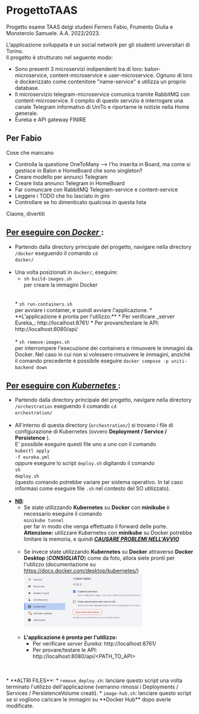 # ProgettoTAAS
Progetto esame TAAS delgi studeni Ferrero Fabio, Frumento Giulia e Monsterolo Samuele.
A.A. 2022/2023.

L'applicazione sviluppata è un social network per gli studenti universitari di Torino. <br>
Il progetto è strutturato nel seguente modo: 
* Sono presenti 3 microservizi indipendenti tra di loro: balon-microservice, content-microservice e user-microservice. 
    Ognuno di loro è dockerizzato come contenitore "name-service" e utilizza un proprio database.
* Il microservizio telegram-microservice comunica tramite RabbitMQ con content-microservice. Il compito di questo servizio
    è interrogare una canale Telegram informativo di UniTo e riportarne le notizie nella Home generale.
* Eureka e API gateway FINIRE



## Per Fabio
Cose che mancano
* Controlla la questione OneToMany --> l'ho inserita in Board, ma come si gestisce in Balon e HomeBoard che sono singleton?
* Creare modello per annunci Telegram
* Creare lista annunci Telegram in HomeBoard
* Far comuncare con RabbitMQ Telegram-service e content-service
* Leggere i TODO che ho lasciato in giro
* Controllare se ho dimenticato qualcosa in questa lista

Ciaone, divertiti 

## <ins>Per eseguire con _**Docker**_ </ins>:
* Partendo dalla directory principale del progetto, navigare nella directory <code>/docker</code> eseguendo il
  comando <code>cd docker/</code>
  <br>
  <br>
* Una volta posizionati in <code>docker/</code>, eseguire:
  * <code>sh build-images.sh</code> <br>
    per creare la immagini Docker
  <br>
  <br>
  * <code>sh run-containers.sh</code> <br>
    per avviare i container, e quindi avviare l'applicazione.
    * **L'applicazione è pronta per l'utilizzo:**
    * Per verificare _server Eureka_: http://localhost:8761/
    * Per provare/testare le API: http://localhost:8080/api/<PATH_TO_API>
  <br>
  <br>
  * <code>sh remove-images.sh</code> <br>
    per interrompere l'esecuzione dei containers e rimuovere le immagini da Docker. 
    Nel caso in cui non si volessero rimuovere le immagini, anziché il comando precedente
    è possibile eseguire <code>docker compose -p uniti-backend down</code>



## <ins>Per eseguire con _**Kubernetes**_ </ins>:
* Partendo dalla directory principale del progetto, navigare nella directory <code>/orchestration</code> eseguendo il 
  comando <code>cd orchestration/</code>
  <br>
  <br>
* All'interno di questa directory (<code>orchestration/</code>) si trovano i file di configurazione di Kubernetes 
  (ovvero **Deployment / Service / Persistence** ). <br>
  E' possibile eseguire questi file uno a uno con il comando <br>
  <code>kubectl apply -f eureka.yml</code> <br>
  oppure eseguire lo script <code>deploy.sh</code> digitando il comando <br>
  <code>sh deploy.sh</code> <br>
  (questo comando potrebbe variare per sistema operativo. 
  In tal caso informasi come eseguire file <code>.sh</code> nel contesto del SO utilizzato).
  <br>
  <br>
* **<ins>NB</ins>**: <br>
  * Se state utilizzando **Kubernetes** su **Docker** con **minikube** è necessario
    eseguire il comando <br>
    <code>minikube tunnel</code> <br>
    per far in modo che venga effettuato il forward delle porte. <br>
    **Attenzione:** utilizzare Kubernetes con **minikube** su Docker potrebbe limitare la
    memoria, e quindi **_<ins>CAUSARE PROBLEMI NELL'AVVIO</ins>_**  
    <br>
  * Se invece state utilizzando **Kubernetes** su **Docker** attraverso 
    **Docker Desktop** (**_CONSIGLIATO_**) come da foto, allora siete pronti per l'utilizzo
    (documentazione su https://docs.docker.com/desktop/kubernetes/) 
    <img src="./imgKubernetesREADME.png" style="width:70%">
    <br>
    <br>
  * **L'applicazione è pronta per l'utilizzo:**
    * Per verificare _server Eureka_: http://localhost:8761/
    * Per provare/testare le API: http://localhost:8080/api/<PATH_TO_API>
<br>
<br>
* **ALTRI FILES**:
  * <code>remove_deploy.sh</code>: lanciare questo script una volta terminato l'utilizzo 
  dell'applicazione (verranno rimossi i Deployments / Services / PersistenceVolume creati).
  * <code>image-hub.sh</code>: lanciare questo script se si vogliono caricare le immagini
  su **Docker Hub** dopo averle modificate.
